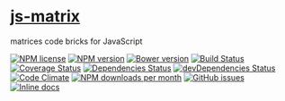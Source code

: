 [js-matrix](http://aureooms.github.io/js-matrix)
==

matrices code bricks for JavaScript

[![NPM license](https://img.shields.io/npm/l/@aureooms/js-matrix.svg?style=flat)](https://raw.githubusercontent.com/aureooms/js-matrix/master/LICENSE)
[![NPM version](https://img.shields.io/npm/v/@aureooms/js-matrix.svg?style=flat)](https://www.npmjs.org/package/@aureooms/js-matrix)
[![Bower version](https://img.shields.io/bower/v/@aureooms/js-matrix.svg?style=flat)](http://bower.io/search/?q=@aureooms/js-matrix)
[![Build Status](https://img.shields.io/travis/aureooms/js-matrix.svg?style=flat)](https://travis-ci.org/aureooms/js-matrix)
[![Coverage Status](https://img.shields.io/coveralls/aureooms/js-matrix.svg?style=flat)](https://coveralls.io/r/aureooms/js-matrix)
[![Dependencies Status](https://img.shields.io/david/aureooms/js-matrix.svg?style=flat)](https://david-dm.org/aureooms/js-matrix#info=dependencies)
[![devDependencies Status](https://img.shields.io/david/dev/aureooms/js-matrix.svg?style=flat)](https://david-dm.org/aureooms/js-matrix#info=devDependencies)
[![Code Climate](https://img.shields.io/codeclimate/github/aureooms/js-matrix.svg?style=flat)](https://codeclimate.com/github/aureooms/js-matrix)
[![NPM downloads per month](https://img.shields.io/npm/dm/@aureooms/js-matrix.svg?style=flat)](https://www.npmjs.org/package/@aureooms/js-matrix)
[![GitHub issues](https://img.shields.io/github/issues/aureooms/js-matrix.svg?style=flat)](https://github.com/aureooms/js-matrix/issues)
[![Inline docs](http://inch-ci.org/github/aureooms/js-matrix.svg?branch=master&style=shields)](http://inch-ci.org/github/aureooms/js-matrix)
